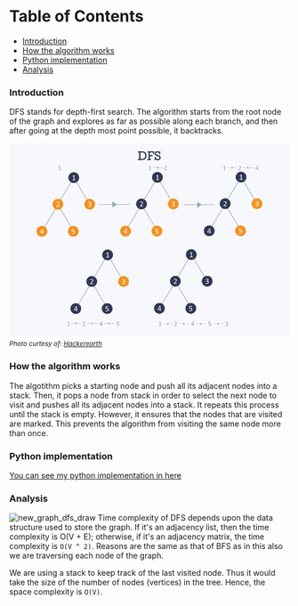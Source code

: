 # Table of Contents

- [Introduction](#introduction)
- [How the algorithm works](#how-the-algorithm-works)
- [Python implementation](#python-implementation)
- [Analysis](#analysis)

### Introduction

DFS stands for depth-first search. The algorithm starts from the root node of the graph and explores as far as possible along each branch, and then after going at the depth most point possible, it backtracks.

![graph_dfs](graph_dfs.jpeg)
<small>_Photo curtesy of: [Hackerearth](https://www.hackerearth.com/practice/algorithms/graphs/depth-first-search/tutorial/)_</small>

### How the algorithm works
The algotithm picks a starting node and push all its adjacent nodes into a stack.
Then, it pops a node from stack in order to select the next node to visit and pushes all its adjacent nodes into a stack.
It repeats this process until the stack is empty. 
However, it ensures that the nodes that are visited are marked. This prevents the algorithm from visiting the same node more than once.

### Python implementation

[You can see my python implementation in here](./graph_dfs.py)

### Analysis
![new_graph_dfs_draw](./new_graph_dfs_draw.png)
Time complexity of DFS depends upon the data structure used to store the graph. If it's an adjacency list, then the time complexity is O(V + E); 
otherwise, if it's an adjacency matrix, the time complexity is `O(V ^ 2)`.
Reasons are the same as that of BFS as in this also we are traversing each node of the graph.

We are using a stack to keep track of the last visited node. Thus it would take the size of the number of nodes (vertices) in the tree. Hence, the space complexity is `O(V)`.
